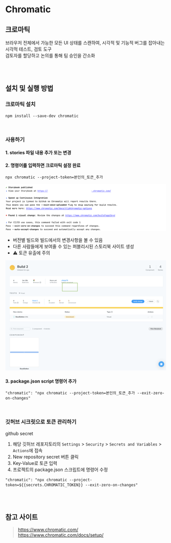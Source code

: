 # Chromatic

## 크로마틱

브라우저 전체에서 가능한 모든 UI 상태를 스캔하여, 시각적 및 기능적 버그를 잡아내는 시각적 테스트, 검토 도구  
검토자를 할당하고 논의를 통해 팀 승인을 간소화

<br><br>

## 설치 및 실행 방법

### 크로마틱 설치

```
npm install --save-dev chromatic
```

<br>

### 사용하기

#### 1. stories 파일 내용 추가 또는 변경

#### 2. 명령어를 입력하면 크로마틱 설정 완료

```
npx chromatic --project-token=본인의_토큰_추가
```

![](../Images/크로마틱설정1.png)

* 버전별 빌드와 빌드에서의 변경사항을 볼 수 있음 
* 다른 사람들에게 보여줄 수 있는 퍼블리시된 스토리북 사이트 생성
* ⚠️ 토큰 유출에 주의


![](../Images/크로마틱설정2.png)

#### 3. package.json script 명령어 추가

```
"chromatic": "npx chromatic --project-token=본인의_토큰_추가 --exit-zero-on-changes"
```

<br>

### 깃허브 시크릿으로 토큰 관리하기

github secret

1. 해당 깃허브 레포지토리의 `Settings` > `Security` > `Secrets and Variables` > `Actions`에 접속
2. New repository secret 버튼 클릭
3. Key-Value로 토큰 입력
4. 프로젝트의 package.json 스크립트에 명령어 수정

```
"chromatic": "npx chromatic --project-token=${{secrets.CHROMATIC_TOKEN}} --exit-zero-on-changes"
```

<br><br>

## 참고 사이트

> https://www.chromatic.com/  
> https://www.chromatic.com/docs/setup/
